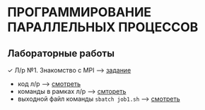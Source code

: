 # ПРОГРАММИРОВАНИЕ ПАРАЛЛЕЛЬНЫХ ПРОЦЕССОВ
## Лабораторные работы
✓ Л/р №1. Знакомство с MPI --> [задание](https://github.com/ONDubovickaya/bmstu-ppp/blob/main/labs/lab1-hello/README.md) <br />
* код л/р --> [смотреть](https://github.com/ONDubovickaya/bmstu-ppp/blob/main/labs/lab1-hello/mpi_hello.c) <br />
* команды в рамках л/р --> [смтореть](https://github.com/ONDubovickaya/bmstu-ppp/blob/main/labs/lab1-hello/commands.txt) <br />
* выходной файл команды ``` sbatch job1.sh ``` --> [смотреть](https://github.com/ONDubovickaya/bmstu-ppp/blob/main/labs/lab1-hello/slurm-15601.out) <br />
